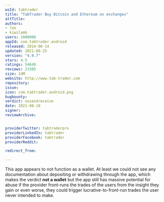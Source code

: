 ```yaml
---
wsId: tabtrader
title: "TabTrader Buy Bitcoin and Ethereum on exchanges"
altTitle: 
authors:
- leo
- kiwilamb
users: 1000000
appId: com.tabtrader.android
released: 2014-08-14
updated: 2021-08-25
version: "4.9.7"
stars: 4.5
ratings: 54649
reviews: 23305
size: 14M
website: http://www.tab-trader.com
repository: 
issue: 
icon: com.tabtrader.android.png
bugbounty: 
verdict: nosendreceive
date: 2021-08-10
signer: 
reviewArchive:


providerTwitter: tabtraderpro
providerLinkedIn: tabtrader
providerFacebook: tabtrader
providerReddit: 

redirect_from:

---
```



This app appears to not function as a wallet. At least we could not see any
documentation about depositing or withdrawing through the app, which makes the
verdict **not a wallet** but the app still has massive potential for abuse
if the provider front-runs the trades of the users from the insight they gain or
even worse, they could trigger lucrative-to-front-run trades the user never
intended to make.
